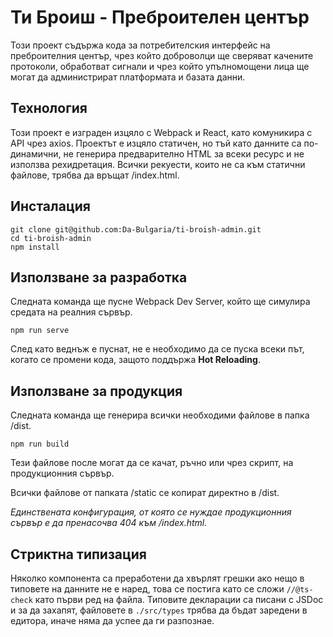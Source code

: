 # Ти Броиш - Преброителен център

Този проект съдържа кода за потребителския интерфейс на преброителния център, чрез който доброволци ще сверяват качените протоколи, обработват сигнали и чрез който упълномощени лица ще могат да администрират платформата и базата данни.

## Технология

Този проект е изграден изцяло с Webpack и React, като комуникира с API чрез axios. Проектът е изцяло статичен, но тъй като данните са по-динамични, не генерира предварително HTML за всеки ресурс и не използва рехидретация. Всички рекуести, които не са към статични файлове, трябва да връщат /index.html.

## Инсталация

```shell
git clone git@github.com:Da-Bulgaria/ti-broish-admin.git
cd ti-broish-admin
npm install
```

## Използване за разработка

Следната команда ще пусне Webpack Dev Server, който ще симулира средата на реалния сървър.

```shell
npm run serve
```

След като веднъж е пуснат, не е необходимо да се пуска всеки път, когато се промени кода, защото поддържа **Hot Reloading**.

## Използване за продукция

Следната команда ще генерира всички необходими файлове в папка /dist.

```shell
npm run build
```

Тези файлове после могат да се качат, ръчно или чрез скрипт, на продукционния сървър.

Всички файлове от папката /static се копират директно в /dist.

_Единствената конфигурация, от която се нуждае продукционния сървър е да пренасочва 404 към /index.html._

## Стриктна типизация

Няколко компонента са преработени да хвърлят грешки ако нещо в типовете на данните не е наред, това се постига като се сложи `//@ts-check` като първи ред на файла. Типовите декларации са писани с JSDoc и за да захапят, файловете в `./src/types` трябва да бъдат заредени в едитора, иначе няма да успее да ги разпознае.
